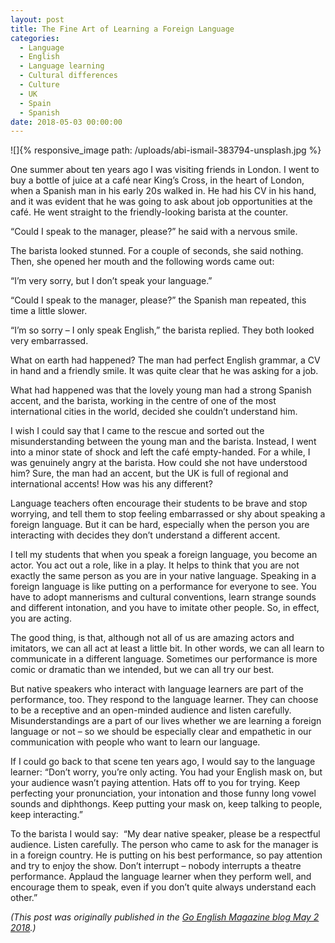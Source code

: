 ```yaml
---
layout: post
title: The Fine Art of Learning a Foreign Language
categories:
  - Language
  - English
  - Language learning
  - Cultural differences
  - Culture
  - UK
  - Spain
  - Spanish
date: 2018-05-03 00:00:00
---
```


![]{% responsive_image path: /uploads/abi-ismail-383794-unsplash.jpg %}

One summer about ten years ago I was visiting friends in London. I went to buy a bottle of juice at a caf&eacute; near King’s Cross, in the heart of London, when a Spanish man in his early 20s walked in. He had his CV in his hand, and it was evident that he was going to ask about job opportunities at the caf&eacute;. He went straight to the friendly-looking barista at the counter.

“Could I speak to the manager, please?” he said with a nervous smile.

The barista looked stunned. For a couple of seconds, she said nothing. Then, she opened her mouth and the following words came out:

“I’m very sorry, but I don’t speak your language.”

“Could I speak to the manager, please?” the Spanish man repeated, this time a little slower.

“I’m so sorry – I only speak English,” the barista replied. They both looked very embarrassed.

What on earth had happened? The man had perfect English grammar, a CV in hand and a friendly smile. It was quite clear that he was asking for a job.

What had happened was that the lovely young man had a strong Spanish accent, and the barista, working in the centre of one of the most international cities in the world, decided she couldn’t understand him.

I wish I could say that I came to the rescue and sorted out the misunderstanding between the young man and the barista. Instead, I went into a minor state of shock and left the caf&eacute; empty-handed. For a while, I was genuinely angry at the barista. How could she not have understood him? Sure, the man had an accent, but the UK is full of regional and international accents! How was his any different?

Language teachers often encourage their students to be brave and stop worrying, and tell them to stop feeling embarrassed or shy about speaking a foreign language. But it can be hard, especially when the person you are interacting with decides they don’t understand a different accent.

I tell my students that when you speak a foreign language, you become an actor. You act out a role, like in a play. It helps to think that you are not exactly the same person as you are in your native language. Speaking in a foreign language is like putting on a performance for everyone to see. You have to adopt mannerisms and cultural conventions, learn strange sounds and different intonation, and you have to imitate other people. So, in effect, you are acting.

The good thing, is that, although not all of us are amazing actors and imitators, we can all act at least a little bit. In other words, we can all learn to communicate in a different language. Sometimes our performance is more comic or dramatic than we intended, but we can all try our best.

But native speakers who interact with language learners are part of the performance, too. They respond to the language learner. They can choose to be a receptive and an open-minded audience and listen carefully. Misunderstandings are a part of our lives whether we are learning a foreign language or not – so we should be especially clear and empathetic in our communication with people who want to learn our language.

If I could go back to that scene ten years ago, I would say to the language learner: “Don’t worry, you’re only acting. You had your English mask on, but your audience wasn’t paying attention. Hats off to you for trying. Keep perfecting your pronunciation, your intonation and those funny long vowel sounds and diphthongs. Keep putting your mask on, keep talking to people, keep interacting.”

To the barista I would say: &nbsp;“My dear native speaker, please be a respectful audience. Listen carefully. The person who came to ask for the manager is in a foreign country. He is putting on his best performance, so pay attention and try to enjoy the show. Don’t interrupt – nobody interrupts a theatre performance. Applaud the language learner when they perform well, and encourage them to speak, even if you don’t quite always understand each other.”

*(This post was originally published in the [Go English Magazine blog May 2 2018](http://goenglishmagazine.es/the-fine-art-of-using-a-foreign-language/).)&nbsp;*